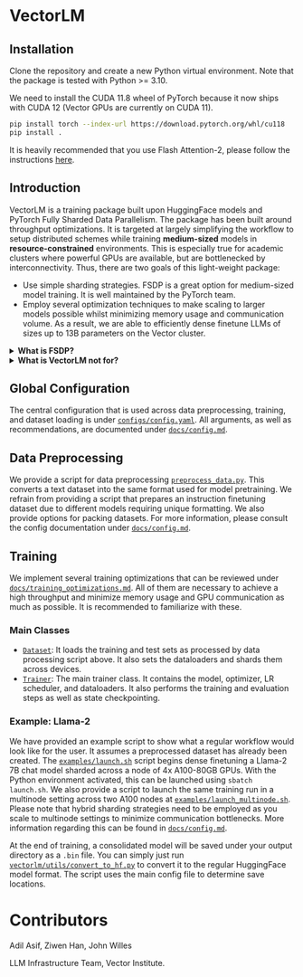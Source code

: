 # VectorLM
## Installation
Clone the repository and create a new Python virtual environment. Note that the package is tested with Python >= 3.10.

We need to install the CUDA 11.8 wheel of PyTorch because it now ships with CUDA 12 (Vector GPUs are currently on CUDA 11).

```bash
pip install torch --index-url https://download.pytorch.org/whl/cu118
pip install .
```

It is heavily recommended that you use Flash Attention-2, please follow the instructions [here](https://github.com/Dao-AILab/flash-attention).

## Introduction

VectorLM is a training package built upon HuggingFace models and PyTorch Fully Sharded Data Parallelism. The package has been built around throughput optimizations. It is targeted at largely simplifying the workflow to setup distributed schemes while training **medium-sized** models in **resource-constrained** environments. This is especially true for academic clusters where powerful GPUs are available, but are bottlenecked by interconnectivity. Thus, there are two goals of this light-weight package:
* Use simple sharding strategies. FSDP is a great option for medium-sized model training. It is well maintained by the PyTorch team.
* Employ several optimization techniques to make scaling to larger models possible whilst minimizing memory usage and communication volume. As a result, we are able to efficiently dense finetune LLMs of sizes up to 13B parameters on the Vector cluster.

<details>
<summary><b>What is FSDP?</b></summary>
Also known as ZeRO - Stage 3 sharding, it is a purely data-parallel training scheme built similar to Distributed Data Parallel, except it evenly shards optimizer states and model parameters as well within worker process groups. A good introduction can be found <a href="https://engineering.fb.com/2021/07/15/open-source/fsdp/">here</a>.
</details>

<details>
<summary><b>What is VectorLM not for?</b></summary>
Our package is designed for lightweight operations and is not intended for training very large models. It's primarily focused on facilitating Vector researchers in training moderately-sized models (on the order of 13B parameters) more efficiently. For very large model training setups requiring 3D distributed training strategies, we suggest exploring specialized frameworks like Megatron-LM and DeepSpeed, which are better equipped for such demands.
</details>

## Global Configuration
The central configuration that is used across data preprocessing, training, and dataset loading is under [`configs/config.yaml`](configs/config.yaml). All arguments, as well as recommendations, are documented under [`docs/config.md`](docs/config.md).

## Data Preprocessing

We provide a script for data preprocessing [`preprocess_data.py`](preprocess_data.py). This converts a text dataset into the same format used for model pretraining. We refrain from providing a script that prepares an instruction finetuning dataset due to different models requiring unique formatting. We also provide options for packing datasets. For more information, please consult the config documentation under [`docs/config.md`](docs/config.md).

## Training

We implement several training optimizations that can be reviewed under [`docs/training_optimizations.md`](docs/training_optimizations.md). All of them are necessary to achieve a high throughput and minimize memory usage and GPU communication as much as possible. It is recommended to familiarize with these.

### Main Classes

* [`Dataset`](vectorlm/utils/data_utils.py): It loads the training and test sets as processed by data processing script above. It also sets the dataloaders and shards them across devices.
* [`Trainer`](vectorlm/utils/trainer.py): The main trainer class. It contains the model, optimizer, LR scheduler, and dataloaders. It also performs the training and evaluation steps as well as state checkpointing.

### Example: Llama-2

We have provided an example script to show what a regular workflow would look like for the user. It assumes a preprocessed dataset has already been created. The [`examples/launch.sh`](examples/launch.sh) script begins dense finetuning a Llama-2 7B chat model sharded across a node of 4x A100-80GB GPUs. With the Python environment activated, this can be launched using `sbatch launch.sh`. We also provide a script to launch the same training run in a multinode setting across two A100 nodes at [`examples/launch_multinode.sh`](examples/launch_multinode.sh). Please note that hybrid sharding strategies need to be employed as you scale to multinode settings to minimize communication bottlenecks. More information regarding this can be found in [`docs/config.md`](docs/config.md).

At the end of training, a consolidated model will be saved under your output directory as a `.bin` file. You can simply just run [`vectorlm/utils/convert_to_hf.py`](vectorlm/utils/convert_to_hf.py) to convert it to the regular HuggingFace model format. The script uses the main config file to determine save locations.

# Contributors
Adil Asif, Ziwen Han, John Willes

LLM Infrastructure Team, Vector Institute.